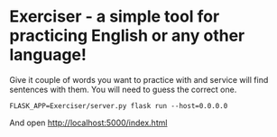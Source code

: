 # Exerciser - a simple tool for practicing English or any other language!

Give it couple of words you want to practice with and service will find sentences with them.
You will need to guess the correct one.

```
FLASK_APP=Exerciser/server.py flask run --host=0.0.0.0
```

And open [http://localhost:5000/index.html](http://localhost:5000/index.html)

